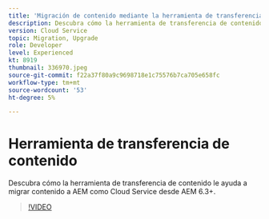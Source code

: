 ```yaml
---
title: 'Migración de contenido mediante la herramienta de transferencia de contenido: Mover a A... (los títulos no deben tener más de 60 caracteres)'
description: Descubra cómo la herramienta de transferencia de contenido le ayuda a migrar contenido a AEM como Cloud Service desde AEM 6.
version: Cloud Service
topic: Migration, Upgrade
role: Developer
level: Experienced
kt: 8919
thumbnail: 336970.jpeg
source-git-commit: f22a37f80a9c9698718e1c75576b7ca705e658fc
workflow-type: tm+mt
source-wordcount: '53'
ht-degree: 5%

---
```



# Herramienta de transferencia de contenido

Descubra cómo la herramienta de transferencia de contenido le ayuda a migrar contenido a AEM como Cloud Service desde AEM 6.3+.

>[!VIDEO](https://video.tv.adobe.com/v/336970/?quality=12&learn=on)
